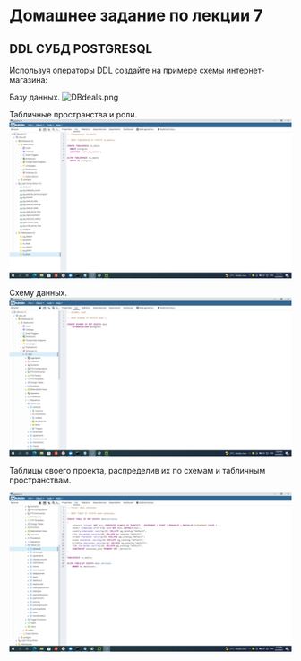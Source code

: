 # Домашнее задание по лекции 7

## DDL СУБД POSTGRESQL

Используя операторы DDL создайте на примере схемы интернет-магазина:

Базу данных.
![DBdeals.png](DBdeals.png)

Табличные пространства и роли.
![Tablespacedeals.png](img_1.png)

Схему данных.
![Schema.png](img_2.png)

Таблицы своего проекта, распределив их по схемам и
табличным пространствам.

![img_3.png](img_3.png)



